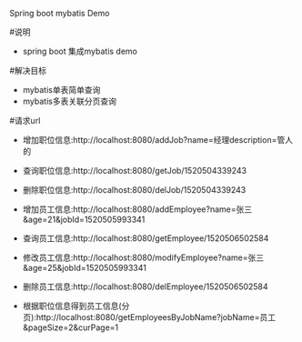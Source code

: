 Spring boot mybatis Demo

#说明
* spring boot 集成mybatis demo

#解决目标
* mybatis单表简单查询
* mybatis多表关联分页查询

#请求url
* 增加职位信息:http://localhost:8080/addJob?name=经理description=管人的
* 查询职位信息:http://localhost:8080/getJob/1520504339243
* 删除职位信息:http://localhost:8080/delJob/1520504339243

* 增加员工信息:http://localhost:8080/addEmployee?name=张三&age=21&jobId=1520505993341
* 查询员工信息:http://localhost:8080/getEmployee/1520506502584
* 修改员工信息:http://localhost:8080/modifyEmployee?name=张三&age=25&jobId=1520505993341
* 删除员工信息:http://localhost:8080/delEmployee/1520506502584

* 根据职位信息得到员工信息(分页):http://localhost:8080/getEmployeesByJobName?jobName=员工&pageSize=2&curPage=1
